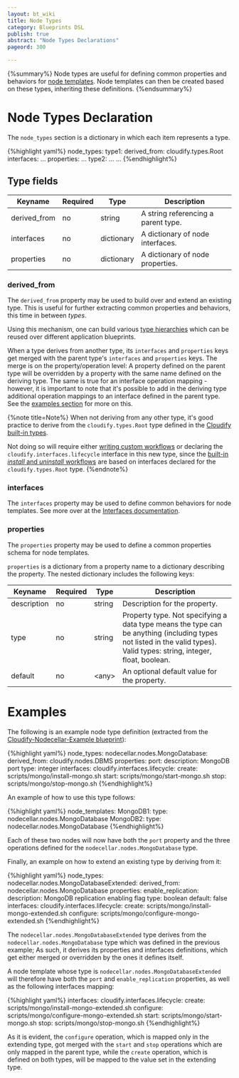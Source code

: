 ```yaml
---
layout: bt_wiki
title: Node Types
category: Blueprints DSL
publish: true
abstract: "Node Types Declarations"
pageord: 300

---
```


{%summary%}
Node types are useful for defining common properties and behaviors for [node templates](dsl-spec-node-templates.html). Node templates can then be created based on these types, inheriting these definitions.
{%endsummary%}


# Node Types Declaration

The `node_types` section is a dictionary in which each item represents a type.

{%highlight yaml%}
node_types:
  type1:
    derived_from: cloudify.types.Root
    interfaces:
      ...
    properties:
      ...
  type2:
    ...
  ...
{%endhighlight%}


## Type fields

Keyname     | Required | Type        | Description
----------- | -------- | ----        | -----------
derived_from| no       | string      | A string referencing a parent type.
interfaces  | no       | dictionary  | A dictionary of node interfaces.
properties  | no       | dictionary  | A dictionary of node properties.


### derived_from

The `derived_from` property may be used to build over and extend an existing type. This is useful for further extracting common properties and behaviors, this time in between *types*.

Using this mechanism, one can build various [type hierarchies](reference-terminology.html#type-hierarchy) which can be reused over different application blueprints.


When a type derives from another type, its `interfaces` and `properties` keys get merged with the parent type's `interfaces` and `properties` keys. The merge is on the property/operation level: A property defined on the parent type will be overridden by a property with the same name defined on the deriving type. The same is true for an interface operation mapping - however, it is important to note that it's possible to add in the deriving type additional operation mappings to an interface defined in the parent type. See the [examples section](#examples) for more on this.

{%note title=Note%}
When not deriving from any other type, it's good practice to derive from the `cloudify.types.Root` type defined in the [Cloudify built-in types](reference-types.html).

Not doing so will require either [writing custom workflows](guide-authoring-workflows.html) or declaring the `cloudify.interfaces.lifecycle` interface in this new type, since the [built-in *install* and *uninstall* workflows](reference-builtin-workflows.html) are based on interfaces declared for the `cloudify.types.Root` type.
{%endnote%}


### interfaces

The `interfaces` property may be used to define common behaviors for node templates. See more over at the [Interfaces documentation](dsl-spec-interfaces.html).


### properties

The `properties` property may be used to define a common properties schema for node templates.

`properties` is a dictionary from a property name to a dictionary describing the property. The nested dictionary includes the following keys:

Keyname     | Required | Type        | Description
----------- | -------- | ----        | -----------
description | no       | string      | Description for the property.
type        | no       | string      | Property type. Not specifying a data type means the type can be anything (including types not listed in the valid types). Valid types: string, integer, float, boolean.
default     | no       | \<any\>     | An optional default value for the property.



# Examples

The following is an example node type definition (extracted from the [Cloudify-Nodecellar-Example blueprint](https://github.com/cloudify-cosmo/cloudify-nodecellar-example)):

{%highlight yaml%}
node_types:
  nodecellar.nodes.MongoDatabase:
    derived_from: cloudify.nodes.DBMS
    properties:
      port:
        description: MongoDB port
        type: integer
    interfaces:
      cloudify.interfaces.lifecycle:
        create: scripts/mongo/install-mongo.sh
        start: scripts/mongo/start-mongo.sh
        stop: scripts/mongo/stop-mongo.sh
{%endhighlight%}


An example of how to use this type follows:

{%highlight yaml%}
node_templates:
  MongoDB1:
    type: nodecellar.nodes.MongoDatabase
  MongoDB2:
    type: nodecellar.nodes.MongoDatabase
{%endhighlight%}


Each of these two nodes will now have both the `port` property and the three operations defined for the `nodecellar.nodes.MongoDatabase` type.


Finally, an example on how to extend an existing type by deriving from it:

{%highlight yaml%}
node_types:
  nodecellar.nodes.MongoDatabaseExtended:
    derived_from: nodecellar.nodes.MongoDatabase
    properties:
      enable_replication:
        description: MongoDB replication enabling flag
        type: boolean
        default: false
    interfaces:
      cloudify.interfaces.lifecycle:
        create: scripts/mongo/install-mongo-extended.sh
        configure: scripts/mongo/configure-mongo-extended.sh
{%endhighlight%}

The `nodecellar.nodes.MongoDatabaseExtended` type derives from the `nodecellar.nodes.MongoDatabase` type which was defined in the previous example; As such, it derives its properties and interfaces definitions, which get either merged or overridden by the ones it defines itself.

A node template whose type is `nodecellar.nodes.MongoDatabaseExtended` will therefore have both the `port` and `enable_replication` properties, as well as the following interfaces mapping:

{%highlight yaml%}
    interfaces:
      cloudify.interfaces.lifecycle:
        create: scripts/mongo/install-mongo-extended.sh
        configure: scripts/mongo/configure-mongo-extended.sh
        start: scripts/mongo/start-mongo.sh
        stop: scripts/mongo/stop-mongo.sh
{%endhighlight%}

As it is evident, the `configure` operation, which is mapped only in the extending type, got merged with the `start` and `stop` operations which are only mapped in the parent type, while the `create` operation, which is defined on both types, will be mapped to the value set in the extending type.